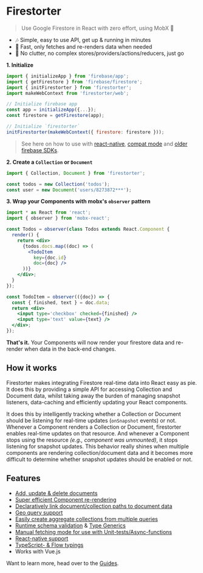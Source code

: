 # Firestorter

> Use Google Firestore in React with zero effort, using MobX 🤘

* 🎶 Simple, easy to use API, get up & running in minutes
* 🚀 Fast, only fetches and re-renders data when needed
* 🤘 No clutter, no complex stores/providers/actions/reducers, just go

**1. Initialize**

```js
import { initializeApp } from 'firebase/app';
import { getFirestore } from 'firebase/firestore';
import { initFirestorter } from 'firestorter';
import makeWebContext from 'firestorter/web';

// Initialize firebase app
const app = initializeApp({...});
const firestore = getFirestore(app);

// Initialize `firestorter`
initFirestorter(makeWebContext({ firestore: firestore }));
```
> See here on how to use with [react-native](./guides/Installation.md#usage-with-react-native), [compat mode](./guides/Installation.md#usage-with-compat-mode) and [older firebase SDKs](./guides/Installation.md#usage-with-older-javascript-sdks-lt-v8).

**2. Create a `Collection` or `Document`**

```js
import { Collection, Document } from 'firestorter';

const todos = new Collection('todos');
const user = new Document('users/8273872***');
```

**3. Wrap your Components with mobx's `observer` pattern**
```jsx
import * as React from 'react';
import { observer } from 'mobx-react';

const Todos = observer(class Todos extends React.Component {
  render() {
    return <div>
      {todos.docs.map((doc) => (
        <TodoItem
          key={doc.id}
          doc={doc} />
      ))}
    </div>;
  }
});

const TodoItem = observer(({doc}) => {
  const { finished, text } = doc.data;
  return <div>
    <input type='checkbox' checked={finished} />
    <input type='text' value={text} />
  </div>;
});
```

**That's it.** Your Components will now render your firestore data
and re-render when data in the back-end changes.

## How it works

Firestorter makes integrating Firestore real-time data into React easy as pie. It does this by providing a simple API for accessing Collection and Document data, whilst taking away the burden of managing snapshot listeners, data-caching and efficiently updating your React components.

It does this by intelligently tracking whether a Collection or Document should be listening for real-time updates (`onSnapshot` events) or not. Whenever a Component renders a Collection or Document, firestorter enables real-time updates on that resource. And whenever a Component stops using the resource _(e.g., component was unmounted)_, it stops listening for snapshot updates. This behavior really shines when multiple components are rendering collection/document data and it becomes more difficult to determine whether snapshot updates should be enabled or not.

## Features

- [Add, update & delete documents](./guides/AddUpdateDelete.md)
- [Super efficient Component re-rendering](./guides/FetchingData.md#automatic-fetching)
- [Declaratively link document/collection paths to document data](./guides/SourcesPathsAndReferences.md#reactive-path-functions)
- [Geo query support](./guides/GeoQueries.md)
- [Easily create aggregate collections from multiple queries](./guides/AggregateCollections.md)
- [Runtime schema validation](./guides/SchemaValidation.md) & [Type Generics](./guides/Generics.md)
- [Manual fetching mode for use with Unit-tests/Async-functions](./guides/FetchModes.md)
- [React-native support](./guides/Installation.md#usage-with-react-native)
- [TypeScript- & Flow typings](./guides/Generics.md)
- Works with Vue.js


Want to learn more, head over to the [Guides](./guides/Guides.md).





